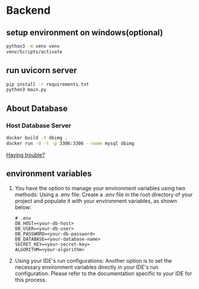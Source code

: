 # Backend

## setup environment on windows(optional)

```bash
python3 -m venv venv
venv/Scripts/activate
```

## run uvicorn server

```bash
pip install -r requirements.txt
python3 main.py
```
## About Database

### Host Database Server
```bash
docker build -t dbimg .
docker run -d -t -p 3306:3306 --name mysql dbimg
```
[Having trouble?](https://hackmd.io/uumppNC3QMuMYnxqi8PkIQ)

## environment variables

1. You have the option to manage your environment variables using two methods:
   Using a .env file: Create a .env file in the root directory of your project and populate it with your environment
   variables, as shown below:
    ```text
    # .env
    DB_HOST=<your-db-host>
    DB_USER=<your-db-user>
    DB_PASSWORD=<your-db-password>
    DB_DATABASE=<your-database-name>
    SECRET_KEY=<your-secret-key>
    ALGORITHM=<your-algorithm>
    ```
2. Using your IDE's run configurations: Another option is to set the necessary environment variables directly in your
   IDE's run configuration. Please refer to the documentation specific to your IDE for this process.
